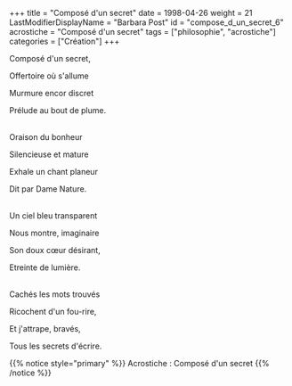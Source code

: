 +++
title = "Composé d'un secret"
date = 1998-04-26
weight = 21
LastModifierDisplayName = "Barbara Post"
id = "compose_d_un_secret_6"
acrostiche = "Composé d'un secret"
tags = ["philosophie", "acrostiche"]
categories = ["Création"]
+++

Composé d'un secret,

Offertoire où s'allume

Murmure encor discret

Prélude au bout de plume.

 \
Oraison du bonheur

Silencieuse et mature

Exhale un chant planeur

Dit par Dame Nature.

 \
Un ciel bleu transparent

Nous montre, imaginaire

Son doux cœur désirant,

Etreinte de lumière.

 \
Cachés les mots trouvés

Ricochent d'un fou-rire,

Et j'attrape, bravés,

Tous les secrets d'écrire.

{{% notice style="primary" %}}
Acrostiche : Composé d'un secret
{{% /notice %}}
